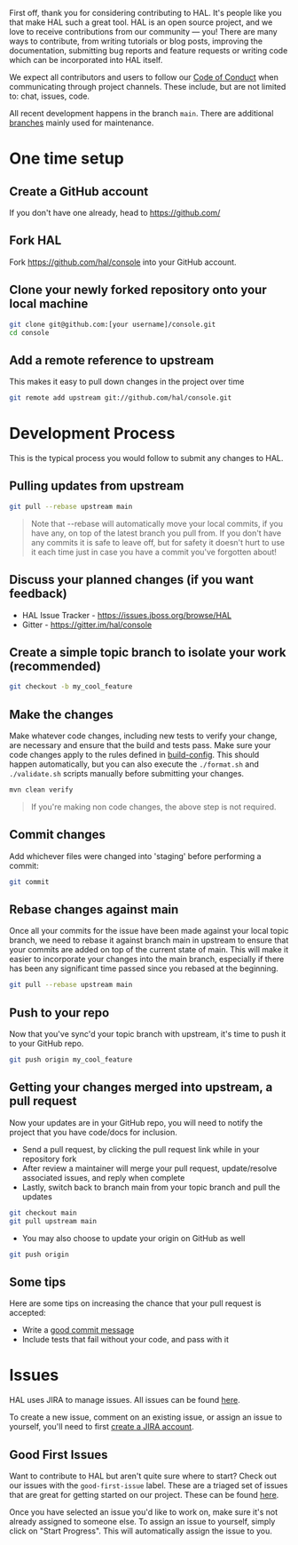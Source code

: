 First off, thank you for considering contributing to HAL. It's people like you that make HAL such a great tool. HAL is an open source project, and we love to receive contributions from our community — you! There are many ways to contribute, from writing tutorials or blog posts, improving the documentation, submitting bug reports and feature requests or writing code which can be incorporated into HAL itself.

We expect all contributors and users to follow our [Code of Conduct](CODE_OF_CONDUCT.md) when communicating through project channels. These include, but are not limited to: chat, issues, code.

All recent development happens in the branch `main`. There are additional [branches](https://hal.github.io/development/branches/) mainly used for maintenance.

# One time setup

## Create a GitHub account

If you don't have one already, head to https://github.com/

## Fork HAL

Fork https://github.com/hal/console into your GitHub account.

## Clone your newly forked repository onto your local machine

```bash
git clone git@github.com:[your username]/console.git
cd console
```

## Add a remote reference to upstream

This makes it easy to pull down changes in the project over time

```bash
git remote add upstream git://github.com/hal/console.git
```

# Development Process

This is the typical process you would follow to submit any changes to HAL.

## Pulling updates from upstream

```bash
git pull --rebase upstream main
```

> Note that --rebase will automatically move your local commits, if you have
> any, on top of the latest branch you pull from.
> If you don't have any commits it is safe to leave off, but for safety it
> doesn't hurt to use it each time just in case you have a commit you've
> forgotten about!

## Discuss your planned changes (if you want feedback)

 * HAL Issue Tracker - https://issues.jboss.org/browse/HAL
 * Gitter - https://gitter.im/hal/console

## Create a simple topic branch to isolate your work (recommended)

```bash
git checkout -b my_cool_feature
```

## Make the changes

Make whatever code changes, including new tests to verify your change, are necessary and ensure that the build and tests pass. Make sure your code changes apply to the rules defined in [build-config](build-config/src/main/resources/etc). This should happen automatically, but you can also execute the `./format.sh` and `./validate.sh` scripts manually before submitting your changes.

```bash
mvn clean verify
```

> If you're making non code changes, the above step is not required.

## Commit changes

Add whichever files were changed into 'staging' before performing a commit:

```bash
git commit
```

## Rebase changes against main

Once all your commits for the issue have been made against your local topic branch, we need to rebase it against branch main in upstream to ensure that your commits are added on top of the current state of main. This will make it easier to incorporate your changes into the main branch, especially if there has been any significant time passed since you rebased at the beginning.

```bash
git pull --rebase upstream main
```

## Push to your repo

Now that you've sync'd your topic branch with upstream, it's time to push it to your GitHub repo.

```bash
git push origin my_cool_feature
```

## Getting your changes merged into upstream, a pull request

Now your updates are in your GitHub repo, you will need to notify the project that you have code/docs for inclusion.

 * Send a pull request, by clicking the pull request link while in your repository fork
 * After review a maintainer will merge your pull request, update/resolve associated issues, and reply when complete
 * Lastly, switch back to branch main from your topic branch and pull the updates

```bash
git checkout main
git pull upstream main
```

 * You may also choose to update your origin on GitHub as well

```bash
git push origin
```

## Some tips

Here are some tips on increasing the chance that your pull request is accepted:

 * Write a [good commit message](https://tbaggery.com/2008/04/19/a-note-about-git-commit-messages.html)
 * Include tests that fail without your code, and pass with it

# Issues

HAL uses JIRA to manage issues. All issues can be found [here](https://issues.redhat.com/projects/HAL/issues).

To create a new issue, comment on an existing issue, or assign an issue to yourself, you'll need to first [create a JIRA account](https://issues.redhat.com/).

## Good First Issues

Want to contribute to HAL but aren't quite sure where to start? Check out our issues with the `good-first-issue` label. These are a triaged set of issues that are great for getting started on our project. These can be found [here](https://issues.redhat.com/issues/?filter=12402986).

Once you have selected an issue you'd like to work on, make sure it's not already assigned to someone else. To assign an issue to yourself, simply click on "Start Progress". This will automatically assign the issue to you.
